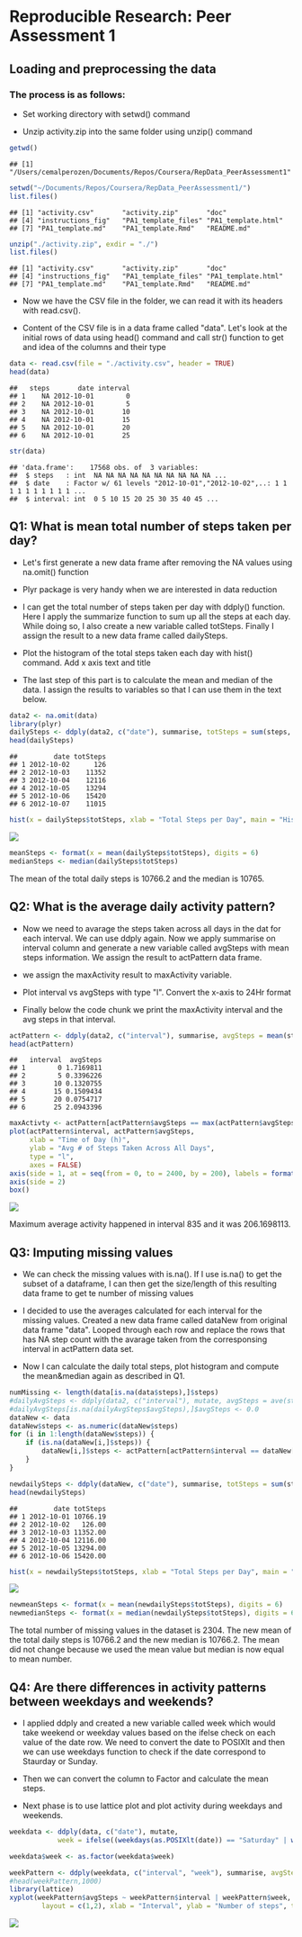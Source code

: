 # Reproducible Research: Peer Assessment 1


## Loading and preprocessing the data

### The process is as follows:

* Set working directory with setwd() command

* Unzip activity.zip into the same folder using unzip() command


```r
getwd()
```

```
## [1] "/Users/cemalperozen/Documents/Repos/Coursera/RepData_PeerAssessment1"
```

```r
setwd("~/Documents/Repos/Coursera/RepData_PeerAssessment1/")
list.files()
```

```
## [1] "activity.csv"       "activity.zip"       "doc"               
## [4] "instructions_fig"   "PA1_template_files" "PA1_template.html" 
## [7] "PA1_template.md"    "PA1_template.Rmd"   "README.md"
```

```r
unzip("./activity.zip", exdir = "./")
list.files()
```

```
## [1] "activity.csv"       "activity.zip"       "doc"               
## [4] "instructions_fig"   "PA1_template_files" "PA1_template.html" 
## [7] "PA1_template.md"    "PA1_template.Rmd"   "README.md"
```


* Now we have the CSV file in the folder, we can read it with its headers with read.csv().

* Content of the CSV file is in a data frame called "data". Let's look at the initial rows of data using head() command and call str() function to get and idea of the columns and their type


```r
data <- read.csv(file = "./activity.csv", header = TRUE)
head(data)
```

```
##   steps       date interval
## 1    NA 2012-10-01        0
## 2    NA 2012-10-01        5
## 3    NA 2012-10-01       10
## 4    NA 2012-10-01       15
## 5    NA 2012-10-01       20
## 6    NA 2012-10-01       25
```

```r
str(data)
```

```
## 'data.frame':	17568 obs. of  3 variables:
##  $ steps   : int  NA NA NA NA NA NA NA NA NA NA ...
##  $ date    : Factor w/ 61 levels "2012-10-01","2012-10-02",..: 1 1 1 1 1 1 1 1 1 1 ...
##  $ interval: int  0 5 10 15 20 25 30 35 40 45 ...
```


## Q1: What is mean total number of steps taken per day?

* Let's first generate a new data frame after removing the NA values using na.omit() function

* Plyr package is very handy when we are interested in data reduction

* I can get the total number of steps taken per day with ddply() function. Here I apply the summarize function to sum up all the steps at each day. While doing so, I also create a new variable called totSteps. Finally I assign the result to a new data frame called dailySteps.

* Plot the histogram of the total steps taken each day with hist() command. Add x axis text and title

* The last step of this part is to calculate the mean and median of the data. I assign the results to variables so that I can use them in the text below. 



```r
data2 <- na.omit(data)
library(plyr)
dailySteps <- ddply(data2, c("date"), summarise, totSteps = sum(steps, na.rm = TRUE))
head(dailySteps)
```

```
##         date totSteps
## 1 2012-10-02      126
## 2 2012-10-03    11352
## 3 2012-10-04    12116
## 4 2012-10-05    13294
## 5 2012-10-06    15420
## 6 2012-10-07    11015
```

```r
hist(x = dailySteps$totSteps, xlab = "Total Steps per Day", main = "Historgram of Daily Total Steps")
```

![](./PA1_template_files/figure-html/MTSPD-1.png) 

```r
meanSteps <- format(x = mean(dailySteps$totSteps), digits = 6)
medianSteps <- median(dailySteps$totSteps)
```

The mean of the total daily steps is 10766.2 and the median is 10765.

## Q2: What is the average daily activity pattern?

* Now we need to avarage the steps taken across all days in the dat for each interval. We can use ddply again. Now we apply summarise on interval column and generate a new variable called avgSteps with mean steps information. We assign the result to actPattern data frame.

* we assign the maxActivity result to maxActivity variable. 

* Plot interval vs avgSteps with type "l". Convert the x-axis to 24Hr format

* Finally below the code chunk we print the maxActivity interval and the avg steps in that interval. 


```r
actPattern <- ddply(data2, c("interval"), summarise, avgSteps = mean(steps, na.rm = TRUE))
head(actPattern)
```

```
##   interval  avgSteps
## 1        0 1.7169811
## 2        5 0.3396226
## 3       10 0.1320755
## 4       15 0.1509434
## 5       20 0.0754717
## 6       25 2.0943396
```

```r
maxActivty <- actPattern[actPattern$avgSteps == max(actPattern$avgSteps), ]
plot(actPattern$interval, actPattern$avgSteps, 
     xlab = "Time of Day (h)", 
     ylab = "Avg # of Steps Taken Across All Days", 
     type = "l",
     axes = FALSE)
axis(side = 1, at = seq(from = 0, to = 2400, by = 200), labels = formatC(seq(0, 24, 2)))
axis(side = 2)
box()
```

![](./PA1_template_files/figure-html/ADAP-1.png) 

Maximum average activity happened in interval 835 and it was 206.1698113.

## Q3: Imputing missing values

* We can check the missing values with is.na(). If I use is.na() to get the subset of a dataframe, I can then get the size/length of this resulting data frame to get te number of missing values 

* I decided to use the averages calculated for each interval for the missing values. Created a new data frame called dataNew from original data frame "data". Looped through each row and replace the rows that has NA step count with the avarage taken from the corresponsing interval in actPattern data set.

* Now I can calculate the daily total steps, plot histogram and compute the mean&median again as described in Q1.


```r
numMissing <- length(data[is.na(data$steps),]$steps)
#dailyAvgSteps <- ddply(data2, c("interval"), mutate, avgSteps = ave(steps, na.rm = FALSE, FUN=mean))
#dailyAvgSteps[is.na(dailyAvgSteps$avgSteps),]$avgSteps <- 0.0
dataNew <- data
dataNew$steps <- as.numeric(dataNew$steps)
for (i in 1:length(dataNew$steps)) {
    if (is.na(dataNew[i,]$steps)) {
        dataNew[i,]$steps <- actPattern[actPattern$interval == dataNew[i,]$interval,]$avgSteps
    }
}

newdailySteps <- ddply(dataNew, c("date"), summarise, totSteps = sum(steps))
head(newdailySteps)
```

```
##         date totSteps
## 1 2012-10-01 10766.19
## 2 2012-10-02   126.00
## 3 2012-10-03 11352.00
## 4 2012-10-04 12116.00
## 5 2012-10-05 13294.00
## 6 2012-10-06 15420.00
```

```r
hist(x = newdailySteps$totSteps, xlab = "Total Steps per Day", main = "Historgram of Daily Total Steps")
```

![](./PA1_template_files/figure-html/missingValue-1.png) 

```r
newmeanSteps <- format(x = mean(newdailySteps$totSteps), digits = 6)
newmedianSteps <- format(x = median(newdailySteps$totSteps), digits = 6)
```

The total number of missing values in the dataset is 2304. The new mean of the total daily steps is 10766.2 and the new median is 10766.2. The mean did not change because we used the mean value but median is now equal to mean number. 

## Q4: Are there differences in activity patterns between weekdays and weekends?

* I applied ddply and created a new variable called week which would take weekend or weekday values based on the ifelse check on each value of the date row. We need to convert the date to POSIXlt and then we can use weekdays function to check if the date correspond to Staurday or Sunday.

* Then we can convert the column to Factor and  calculate the mean steps.

* Next phase is to use lattice plot and plot activity during weekdays and weekends.


```r
weekdata <- ddply(data, c("date"), mutate,
            week = ifelse((weekdays(as.POSIXlt(date)) == "Saturday" | weekdays(as.POSIXlt(date)) == "Sunday"), "weekend", "weekday"))

weekdata$week <- as.factor(weekdata$week)

weekPattern <- ddply(weekdata, c("interval", "week"), summarise, avgSteps = mean(steps, na.rm = TRUE))
#head(weekPattern,1000)
library(lattice)
xyplot(weekPattern$avgSteps ~ weekPattern$interval | weekPattern$week, 
        layout = c(1,2), xlab = "Interval", ylab = "Number of steps", type = "l")
```

![](./PA1_template_files/figure-html/weekend-1.png) 

